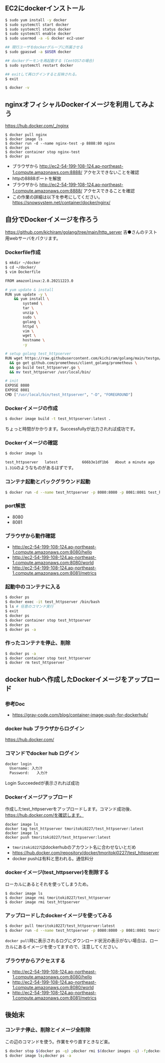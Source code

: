 ## EC2にdockerインストール
```bash
$ sudo yum install -y docker
$ sudo systemctl start docker
$ sudo systemctl status docker
$ sudo systemctl enable docker
$ sudo usermod -a -G docker ec2-user

## 現行ユーザをdockerグループに所属させる
$ sudo gpasswd -a $USER docker

## dockerデーモンを再起動する (CentOS7の場合)
$ sudo systemctl restart docker

## exitして再ログインすると反映される。
$ exit

$ docker -v
```

## nginxオフィシャルDockerイメージを利用してみよう
https://hub.docker.com/_/nginx
```
$ docker pull nginx
$ docker image ls
$ docker run -d --name nginx-test -p 8888:80 nginx
$ docker ps
$ docker container stop nginx-test
$ docker ps
```
- ブラウザから
http://ec2-54-199-108-124.ap-northeast-1.compute.amazonaws.com:8888/
アクセスできないことを確認
- httpの8888ポートを解放
- ブラウザから
http://ec2-54-199-108-124.ap-northeast-1.compute.amazonaws.com:8888/
アクセスできることを確認
- この作業の詳細は以下を参考にしてください。
https://snowsystem.net/container/docker/nginx/

## 自分でDockerイメージを作ろう
https://github.com/kichiram/golang/tree/main/http_server 吉●さんのテスト用webサーバをパクリます。
### Dockerfile作成
```bash
$ mkdir ~/docker
$ cd ~/docker/
$ vim Dockerfile
```

```bash
FROM amazonlinux:2.0.20211223.0

# yum update & install
RUN yum update -y \
    && yum install \
        systemd \
        tar \
        unzip \
        sudo \
        golang \
        httpd \
        vim \
        wget \
        hostname \
        -y

# setup golang test_httpserver
RUN wget https://raw.githubusercontent.com/kichiram/golang/main/testgo/test_httpserver.go \
  && go get github.com/prometheus/client_golang/prometheus \
  && go build test_httpserver.go \
  && mv test_httpserver /usr/local/bin/ 

# init
EXPOSE 8080
EXPOSE 8081
CMD ["/usr/local/bin/test_httpserver", "-D", "FOREGROUND"]
```

### Dockerイメージの作成
```bash
$ docker image build -t test_httpserver:latest .
```
ちょっと時間がかかります。Successfullyが出力されれば成功です。

### Dockerイメージの確認
```bash
$ docker image ls
```
`test_httpserver   latest           666b3e1df1b6   About a minute ago   1.31G`のようなものがあるはずです。

### コンテナ起動とバックグラウンド起動
```bash
$ docker run -d --name test_httpserver -p 8080:8080 -p 8081:8081 test_httpserver:latest
```

### port解放
- 8080
- 8081

### ブラウザから動作確認
- http://ec2-54-199-108-124.ap-northeast-1.compute.amazonaws.com:8080/hello
- http://ec2-54-199-108-124.ap-northeast-1.compute.amazonaws.com:8080/world
- http://ec2-54-199-108-124.ap-northeast-1.compute.amazonaws.com:8081/metrics


### 起動中のコンテナに入る
```bash
$ docker ps
$ docker exec -it test_httpserver /bin/bash
$ ls # 任意のコマンド実行
$ exit
$ docker ps
$ docker container stop test_httpserver
$ docker ps
$ docker ps -a
```

### 作ったコンテナを停止、削除
```bash
$ docker ps -a
$ docker container stop test_httpserver
$ docker rm test_httpserver
```

## docker hubへ作成したDockerイメージをアップロード

### 参考Doc
- https://gray-code.com/blog/container-image-push-for-dockerhub/

### docker hub ブラウザからログイン
https://hub.docker.com/

### コマンドでdocker hub ログイン
```bash
docker login
  Username: 入力汁
  Password:　　入力汁
```
Login Succeededが表示されれば成功

### Dockerイメージアップロード
作成したtest_httpserverをアップロードします。コマンド成功後、https://hub.docker.com/を確認します。
```
docker image ls
docker tag test_httpserver tmoritoki0227/test_httpserver:latest
docker image ls
docker push tmoritoki0227/test_httpserver:latest
```
- `tmoritoki0227`はdockerhubのアカウント名に合わせないとだめ
- https://hub.docker.com/repository/docker/tmoritoki0227/test_httpserver
- docker pushは有料と思われる。通信料分

### dockerイメージ(test_httpserver)を削除する
ローカルにあるとそれを使ってしまうため。
```
$ docker image ls
$ docker image rmi tmoritoki0227/test_httpserver
$ docker image rmi test_httpserver
```

### アップロードしたdockerイメージを使ってみる
```bash
$ docker pull tmoritoki0227/test_httpserver:latest
$ docker run -d --name test_httpserver -p 8080:8080 -p 8081:8081 tmoritoki0227/test_httpserver:latest
```
`docker pull`時に表示されるログにダウンロード状況の表示がない場合は、ローカルにあるイメージを使ってますので、注意してください。

### ブラウザからアクセスする
- http://ec2-54-199-108-124.ap-northeast-1.compute.amazonaws.com:8080/hello
- http://ec2-54-199-108-124.ap-northeast-1.compute.amazonaws.com:8080/world
- http://ec2-54-199-108-124.ap-northeast-1.compute.amazonaws.com:8081/metrics

## 後始末
### コンテナ停止、削除とイメージ全削除
この辺のコマンドを使う。作業をやり直すときなど楽。
```bash
$ docker stop $(docker ps -q) ;docker rmi $(docker images -q) -f;docker system prune -a
$ docker image ls;docker ps -a
```

